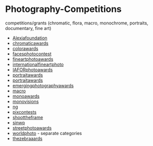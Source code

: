 # Photography-Competitions

competitions/grants (chromatic, flora, macro, monochrome, portraits, documentary, fine art)

- [Alexiafoundation](https://www.alexiafoundation.org/grants)
- [chromaticawards](https://chromaticawards.com/)
- [colorawards](https://www.colorawards.com/)
- [facesphotocontest](https://www.facesphotocontest.com/)
- [fineartphotoawards](https://fineartphotoawards.com/)
- [internationalfineartphoto](http://internationalfineartphoto.org/)
- [IAFORphotoawards](https://iaforphotoaward.org/)
- [portraitawards](http://portraitphotoawards.net/)
- [portraitawards](https://portraitawards.childphotocompetition.com/)
- [emergingphotographyawards](http://www.emergingphotographyawards.com/)
- [macro](https://macro.competition.photography/en/)
- [monoawards](https://monoawards.com/)
- [monovisions](https://monovisionsawards.com/)
- [ng](https://www.nationalgeographic.com/travel/contests/travel-photo-contest-2019/)
- [pixcontests](https://pixcontests.com/chromatic)
- [shoottheframe](https://shoottheframe.com/)
- [sinwp](http://sinwp.com/flora/)
- [streetphotoawards](https://www.streetphotoawards.art/)
- [worldphoto](http://www.worldphoto.org/about-the-sony-world-photography-awards/) - separate categories
- [thezebraaards](https://thezebraawards.com/)

